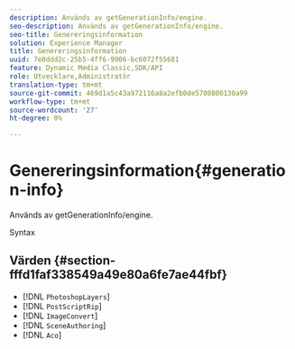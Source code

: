 ```yaml
---
description: Används av getGenerationInfo/engine.
seo-description: Används av getGenerationInfo/engine.
seo-title: Genereringsinformation
solution: Experience Manager
title: Genereringsinformation
uuid: 7e0ddd2c-25b5-4ff6-9906-bc6072f55681
feature: Dynamic Media Classic,SDK/API
role: Utvecklare,Administratör
translation-type: tm+mt
source-git-commit: 469d1a5c43a972116a8a2efb0de5708800130a99
workflow-type: tm+mt
source-wordcount: '27'
ht-degree: 0%

---
```



# Genereringsinformation{#generation-info}

Används av getGenerationInfo/engine.

Syntax

## Värden {#section-fffd1faf338549a49e80a6fe7ae44fbf}

* [!DNL `PhotoshopLayers`]
* [!DNL `PostScriptRip`]
* [!DNL `ImageConvert`]
* [!DNL `SceneAuthoring`]
* [!DNL `Aco`]

